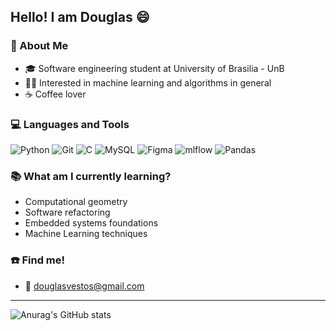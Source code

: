 ## Hello! I am Douglas 😄 

### 📌 About Me

- 🎓 Software engineering student at University of Brasilia - UnB
- 👨‍💻 Interested in machine learning and algorithms in general
- ☕ Coffee lover

### 💻 Languages and Tools
![Python](https://img.shields.io/badge/python-3670A0?style=for-the-badge&logo=python&logoColor=ffdd54)
![Git](https://img.shields.io/badge/git-%23F05033.svg?style=for-the-badge&logo=git&logoColor=white)
![C](https://img.shields.io/badge/c-%2300599C.svg?style=for-the-badge&logo=c&logoColor=white)
![MySQL](https://img.shields.io/badge/mysql-%2300f.svg?style=for-the-badge&logo=mysql&logoColor=white)
![Figma](https://img.shields.io/badge/figma-%23F24E1E.svg?style=for-the-badge&logo=figma&logoColor=white)
![mlflow](https://img.shields.io/badge/mlflow-%23d9ead3.svg?style=for-the-badge&logo=numpy&logoColor=blue)
![Pandas](https://img.shields.io/badge/pandas-%23150458.svg?style=for-the-badge&logo=pandas&logoColor=white)


### 📚 What am I currently learning?

- Computational geometry
- Software refactoring
- Embedded systems foundations
- Machine Learning techniques
  
### ☎️ Find me!
- 📧 douglasvestos@gmail.com

---

![Anurag's GitHub stats](https://github-readme-stats.vercel.app/api?username=dougAlvs&show_icons=true&theme=transparent)

